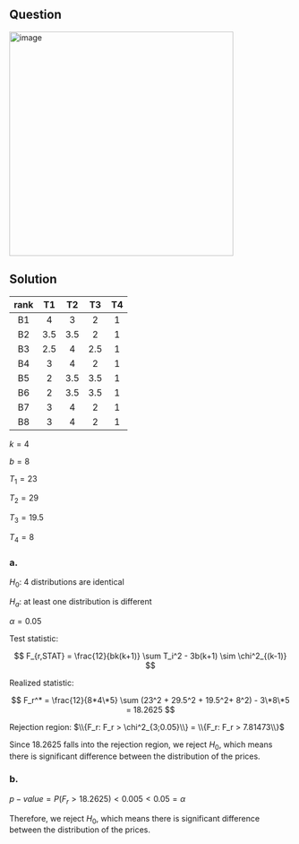 ## Question

<img width="400" alt="image" src="image" src="https://github.com/user-attachments/assets/a97797fa-f805-4ef7-a40f-177783ddae5c"  />

## Solution

|rank| T1| T2| T3| T4|
|:--:|:-:|:-:|:-:|:-:|
| B1 | 4 | 3 | 2 | 1 |
| B2 |3.5|3.5| 2 | 1 |
| B3 |2.5| 4 |2.5| 1 |
| B4 | 3 | 4 | 2 | 1 |
| B5 | 2 |3.5|3.5| 1 |
| B6 | 2 |3.5|3.5| 1 |
| B7 | 3 | 4 | 2 | 1 |
| B8 | 3 | 4 | 2 | 1 |

$k = 4$

$b = 8$  
  
$T_1 = 23$

$T_2 = 29$

$T_3 = 19.5$

$T_4 = 8$  

### a.

$H_0$: 4 distributions are identical

$H_a$: at least one distribution is different

$\alpha = 0.05$

Test statistic:

$$
F_{r,STAT} = \frac{12}{bk(k+1)} \sum T_i^2 - 3b(k+1) \sim \chi^2_{(k-1)}
$$

Realized statistic:

$$
F_r^* = \frac{12}{8*4\*5} \sum (23^2 + 29.5^2 + 19.5^2+ 8^2) - 3\*8\*5 = 18.2625
$$

Rejection region: $\\{F_r: F_r > \chi^2_{3;0.05}\\} = \\{F_r: F_r > 7.81473\\}$

Since $18.2625$ falls into the rejection region, we reject $H_0$, which means there is significant difference between the distribution of the prices.


### b.

$p-value = P(F_r > 18.2625) < 0.005 < 0.05 = \alpha$

Therefore, we reject $H_0$, which means there is significant difference between the distribution of the prices.
